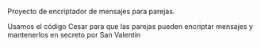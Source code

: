 Proyecto de encriptador de mensajes para parejas.

Usamos el código Cesar para que las parejas pueden encriptar mensajes y mantenerlos en secreto por San Valentin
